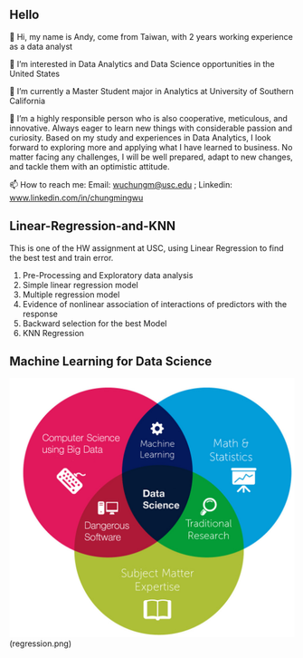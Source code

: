 ## Hello

👋 Hi, my name is Andy, come from Taiwan, with 2 years working experience as a data analyst

👀 I’m interested in Data Analytics and Data Science opportunities in the United States

🌱 I’m currently a Master Student major in Analytics at University of Southern California

💞️ I’m a highly responsible person who is also cooperative, meticulous, and innovative. Always eager to learn new things with considerable passion and curiosity. Based on my study and experiences in Data Analytics, I look forward to exploring more and applying what I have learned to business. No matter facing any challenges, I will be well prepared, adapt to new changes, and tackle them with an optimistic attitude.

📫 How to reach me: Email: wuchungm@usc.edu ; Linkedin: www.linkedin.com/in/chungmingwu


## Linear-Regression-and-KNN

This is one of the HW assignment at USC, using Linear Regression to find the best test and train error.

1. Pre-Processing and Exploratory data analysis
2. Simple linear regression model
3. Multiple regression model
4. Evidence of nonlinear association of interactions of predictors with the response
5. Backward selection for the best Model 
6. KNN Regression

## Machine Learning for Data Science
![data_science](ds.jpg)
(regression.png)

